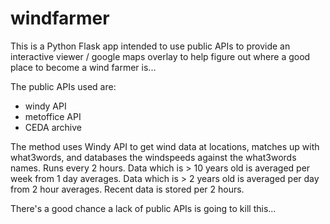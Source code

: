 # windfarmer
This is a Python Flask app intended to use public APIs to provide an interactive
viewer / google maps overlay to help figure out where a good place to become a wind
farmer is...

The public APIs used are:
- windy API
- metoffice API
- CEDA archive

The method uses Windy API to get wind data at locations, matches up with what3words, and databases the windspeeds against the what3words names.
Runs every 2 hours.
Data which is > 10 years old is averaged per week from 1 day averages.
Data which is > 2 years old is averaged per day from 2 hour averages.
Recent data is stored per 2 hours.

There's a good chance a lack of public APIs is going to kill this...
